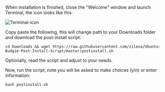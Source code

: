 
When installation is finished, close the "Welcome" window and launch Terminal, the icon looks like this: 

![Terminal-icon](https://user-images.githubusercontent.com/3430004/141796815-32347b36-f890-4e43-ba18-33a221c5bf70.png)

Copy paste the following, this will change path to your Downloads folder and download the post-install script: 
```
cd Downloads && wget https://raw.githubusercontent.com/zilexa/Ubuntu-Budgie-Post-Install-Script/master/postinstall.sh
```

Optionally, read the script and adjust to your needs. 

Now, run the script, note you will be asked to make choices (y/n) or enter information: 
```
bash postinstall.sh
```
